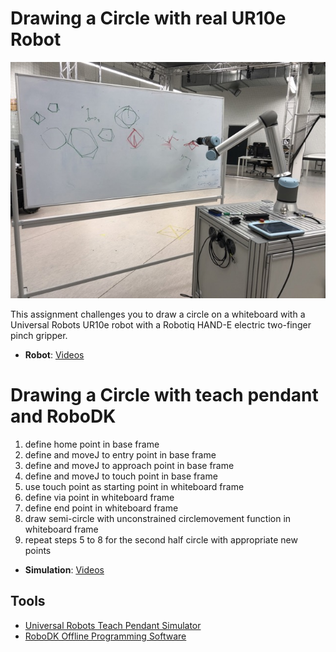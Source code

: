 # Drawing a Circle with real UR10e Robot

![ur10e-at-whiteboard.jpeg](ur10e-at-whiteboard.jpeg)

This assignment challenges you to draw a circle on a whiteboard with a Universal Robots UR10e robot with a Robotiq HAND-E electric two-finger pinch gripper.

- **Robot**: [Videos](media/UR10e_Robot.mp4)

# Drawing a Circle with teach pendant and RoboDK
1) define home point in base frame
2) define and moveJ to entry point in base frame
3) define and moveJ to approach point in base frame 
4) define and moveJ to touch point in base frame 
5) use touch point as starting point in whiteboard frame
6) define via point in whiteboard frame
7) define end point in whiteboard frame
8) draw semi-circle with unconstrained circlemovement function in whiteboard frame
9) repeat steps 5 to 8 for the second half circle with appropriate new points

- **Simulation**: [Videos](media/RoboDK_Simulation.webm)

## Tools
- [Universal Robots Teach Pendant Simulator](https://github.com/UniversalRobots/RTDE_Python_Client_Library)
- [RoboDK Offline Programming Software](https://robodk.com/)